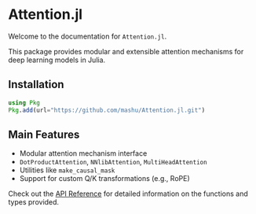 # Attention.jl

Welcome to the documentation for `Attention.jl`.

This package provides modular and extensible attention mechanisms for deep learning models in Julia.

## Installation

```julia
using Pkg
Pkg.add(url="https://github.com/mashu/Attention.jl.git")
```

## Main Features

- Modular attention mechanism interface
- `DotProductAttention`, `NNlibAttention`, `MultiHeadAttention`
- Utilities like `make_causal_mask`
- Support for custom Q/K transformations (e.g., RoPE)

Check out the [API Reference](api/public.md) for detailed information on the functions and types provided. 